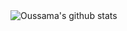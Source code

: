 <img align="center" src="https://github-readme-stats.vercel.app/api?username=oussamabonnor1&show_icons=true&theme=dracula&line_height=27" alt="Oussama's github stats"/>